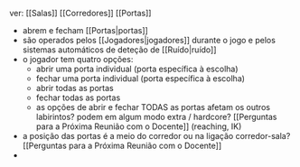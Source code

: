 ver:
	[[Salas]]
	[[Corredores]]
	[[Portas]]

- abrem e fecham [[Portas|portas]]
- são operados pelos [[Jogadores|jogadores]] durante o jogo e pelos sistemas automáticos de deteção de [[Ruído|ruído]]
- o jogador tem quatro opções:
	- abrir uma porta individual (porta específica à escolha)
	- fechar uma porta individual (porta específica à escolha)
	- abrir todas as portas
	- fechar todas as portas
	- as opções de abrir e fechar TODAS as portas afetam os outros labirintos? podem em algum modo extra / hardcore? [[Perguntas para a Próxima Reunião com o Docente]] (reaching, IK)
- a posição das portas é a meio do corredor ou na ligação corredor-sala? [[Perguntas para a Próxima Reunião com o Docente]]
- 